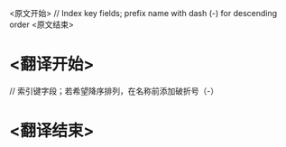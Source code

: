 
<原文开始>
// Index key fields; prefix name with dash (-) for descending order
<原文结束>

# <翻译开始>
// 索引键字段；若希望降序排列，在名称前添加破折号（-）
# <翻译结束>

